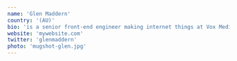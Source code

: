 ```yaml
---
name: 'Glen Maddern'
country: '(AU)'
bio: 'is a senior front-end engineer making internet things at Vox Media. Loves ice cream, Sass, community building, and sharing photos of her cat on the internet'
website: 'mywebsite.com'
twitter: 'glenmaddern'
photo: 'mugshot-glen.jpg'
---
```

